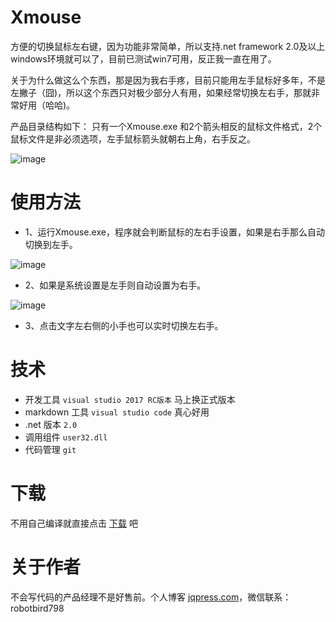 # Xmouse
 方便的切换鼠标左右键，因为功能非常简单，所以支持.net framework 2.0及以上 windows环境就可以了，目前已测试win7可用，反正我一直在用了。

 关于为什么做这么个东西，那是因为我右手疼，目前只能用左手鼠标好多年，不是左撇子（囧)，所以这个东西只对极少部分人有用，如果经常切换左右手，那就非常好用（哈哈)。
 
 产品目录结构如下：
 只有一个Xmouse.exe 和2个箭头相反的鼠标文件格式，2个鼠标文件是非必须选项，左手鼠标箭头就朝右上角，右手反之。
 
 ![image](screenshot/目录.png)

# 使用方法
- 1、运行Xmouse.exe，程序就会判断鼠标的左右手设置，如果是右手那么自动切换到左手。

![image](screenshot/左手鼠标.png)

- 2、如果是系统设置是左手则自动设置为右手。

![image](screenshot/右手鼠标.png)

- 3、点击文字左右侧的小手也可以实时切换左右手。

# 技术
- 开发工具 `visual studio 2017 RC版本` 马上换正式版本
- markdown 工具 `visual studio code` 真心好用
- .net 版本 `2.0`
- 调用组件 `user32.dll`
- 代码管理 `git`

# 下载
不用自己编译就直接点击 [下载](screenshot/Xmouse.rar) 吧
# 关于作者
不会写代码的产品经理不是好售前。个人博客 [jqpress.com](http://www.jqpress.com)，微信联系：robotbird798
